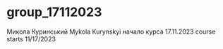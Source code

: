 # group_17112023
Микола Куринський
Mykola Kurynskyi
начало курса 17.11.2023
course starts 11/17/2023
